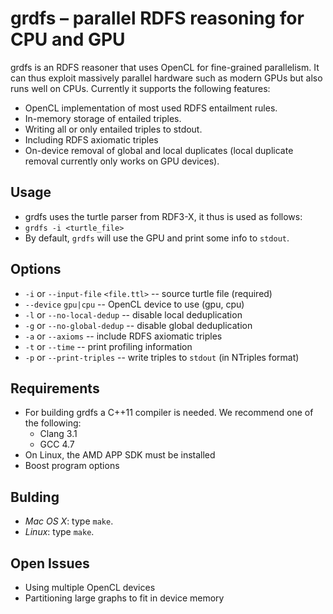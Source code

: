 grdfs &ndash; parallel RDFS reasoning for CPU and GPU
================================================

grdfs is an RDFS reasoner that uses OpenCL for fine-grained parallelism.
It can thus exploit massively parallel hardware such as modern GPUs but also
runs well on CPUs.
Currently it supports the following features:

* OpenCL implementation of most used RDFS entailment rules.
* In-memory storage of entailed triples.
* Writing all or only entailed triples to stdout.
* Including RDFS axiomatic triples
* On-device removal of global and local duplicates 
  (local duplicate removal currently only works on GPU devices).

Usage
-----
* grdfs uses the turtle parser from RDF3-X, it thus is used as follows:
* `grdfs -i <turtle_file>`
* By default, `grdfs` will use the GPU and print some info to `stdout`.

Options
-------
* `-i` or `--input-file` `<file.ttl>` -- source turtle file (required)
* `--device` `gpu|cpu` -- OpenCL device to use (gpu, cpu)
* `-l` or `--no-local-dedup` -- disable local deduplication
* `-g` or `--no-global-dedup` -- disable global deduplication
* `-a` or `--axioms` -- include RDFS axiomatic triples
* `-t` or `--time` -- print profiling information
* `-p` or `--print-triples` -- write triples to `stdout` (in NTriples format)

Requirements
------------
* For building grdfs a C++11 compiler is needed. We recommend one of the following:
    * Clang 3.1
    * GCC 4.7
* On Linux, the AMD APP SDK must be installed
* Boost program options

Bulding
-------
* _Mac OS X_: type `make`.
* _Linux_: type `make`.


Open Issues
-----------
* Using multiple OpenCL devices
* Partitioning large graphs to fit in device memory

